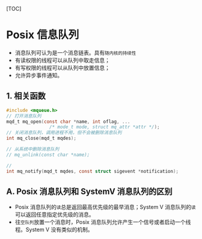 
[TOC]

# Posix 信息队列
* 消息队列可认为是一个消息链表。具有`随内核的持续性`
* 有读权限的线程可以从队列中取走信息；
* 有写权限的线程可以从队列中放置信息；
* 允许异步事件通知。

## 1. 相关函数
```c
#include <mqueue.h>
// 打开消息队列
mqd_t mq_open(const char *name, int oflag, ...
                /* mode_t mode, struct mq_attr *attr */);
// 关闭消息队列，调用进程不用，但不会被删除消息队列
int mq_close(mqd_t mqdes);

// 从系统中删除消息队列
// mq_unlink(const char *name);

// 
int mq_notify(mqd_t mqdes, const struct sigevent *notification);
```


## A. Posix 消息队列和 SystemV 消息队列的区别
* Posix 消息队列的`读`总是返回最高优先级的最早消息；System V 消息队列的`读`可以返回任意指定优先级的消息。
* 往`空队列`放置一个消息时，Posix 消息队列允许产生一个信号或者启动一个线程。System V 没有类似的机制。